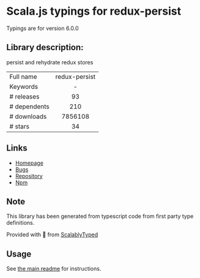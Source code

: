 
# Scala.js typings for redux-persist

Typings are for version 6.0.0

## Library description:
persist and rehydrate redux stores

|                    |                 |
| ------------------ | :-------------: |
| Full name          | redux-persist |
| Keywords           | - |
| # releases         | 93 |
| # dependents       | 210 |
| # downloads        | 7856108 |
| # stars            | 34 |

## Links
- [Homepage](https://github.com/rt2zz/redux-persist#readme)
- [Bugs](https://github.com/rt2zz/redux-persist/issues)
- [Repository](https://github.com/rt2zz/redux-persist)
- [Npm](https://www.npmjs.com/package/redux-persist)
    


## Note
This library has been generated from typescript code from first party type definitions.

Provided with :purple_heart: from [ScalablyTyped](https://github.com/oyvindberg/ScalablyTyped)

## Usage
See [the main readme](../../readme.md) for instructions.


